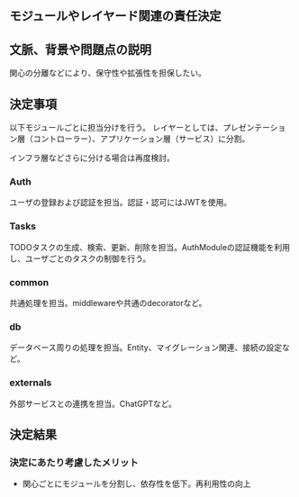 ## モジュールやレイヤード関連の責任決定

## 文脈、背景や問題点の説明

関心の分離などにより、保守性や拡張性を担保したい。

## 決定事項

以下モジュールごとに担当分けを行う。
レイヤーとしては、プレゼンテーション層（コントローラー）、アプリケーション層（サービス）に分割。

インフラ層などさらに分ける場合は再度検討。

### Auth

ユーザの登録および認証を担当。認証・認可にはJWTを使用。

### Tasks

TODOタスクの生成、検索、更新、削除を担当。AuthModuleの認証機能を利用し、ユーザごとのタスクの制御を行う。

### common

共通処理を担当。middlewareや共通のdecoratorなど。

### db

データベース周りの処理を担当。Entity、マイグレーション関連、接続の設定など。

### externals

外部サービスとの連携を担当。ChatGPTなど。

## 決定結果

### 決定にあたり考慮したメリット

- 関心ごとにモジュールを分割し、依存性を低下。再利用性の向上
